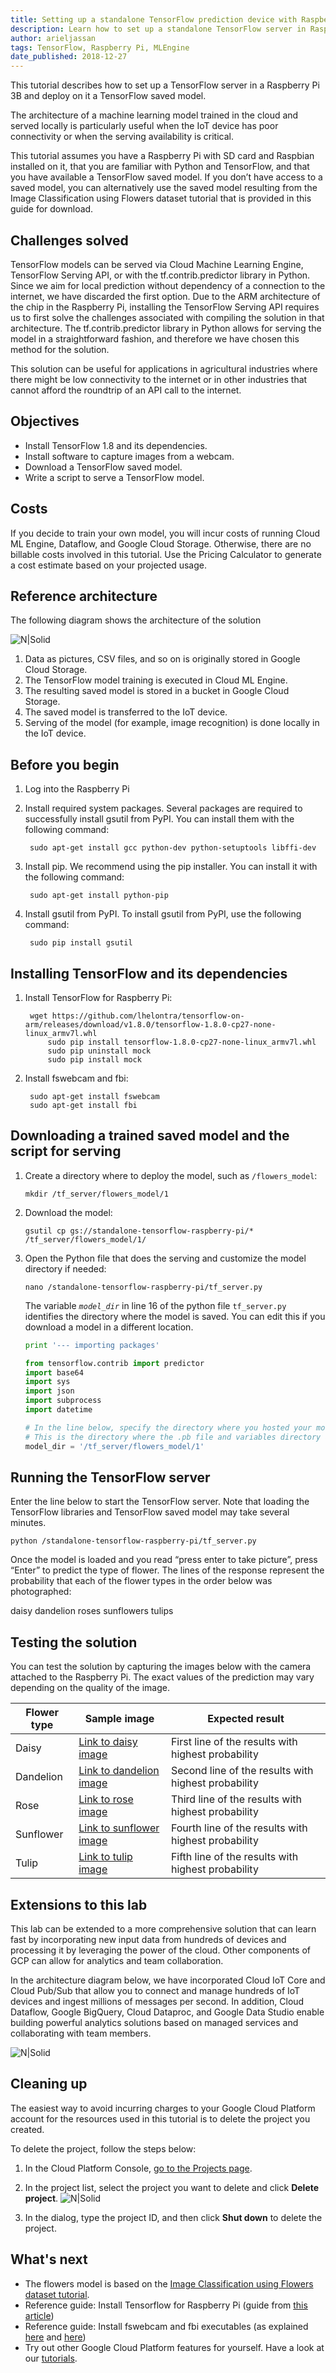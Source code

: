 ```yaml
---
title: Setting up a standalone TensorFlow prediction device with Raspberry Pi and Google Cloud Platform
description: Learn how to set up a standalone TensorFlow server in Raspberry Pi with a model trained in Cloud ML Engine.
author: arieljassan
tags: TensorFlow, Raspberry Pi, MLEngine
date_published: 2018-12-27
---
```



This tutorial describes how to set up a TensorFlow server in a Raspberry Pi 3B and deploy on it a TensorFlow saved model. 

The architecture of a machine learning model trained in the cloud and served locally is particularly useful when the IoT device has poor connectivity or when the serving availability is critical. 

This tutorial assumes you have a Raspberry Pi with SD card and Raspbian installed on it, that you are familiar with Python and TensorFlow, and that you have available a TensorFlow saved model. If you don’t have access to a saved model, you can alternatively use the saved model resulting from the Image Classification using Flowers dataset tutorial that is provided in this guide for download.

## Challenges solved

TensorFlow models can be served via Cloud Machine Learning Engine, TensorFlow Serving API, or with the tf.contrib.predictor library in Python. Since we aim for local prediction without dependency of a connection to the internet, we have discarded the first option. Due to the ARM architecture of the chip in the Raspberry Pi, installing the TensorFlow Serving API requires us to first solve the challenges associated with compiling the solution in that architecture.
The tf.contrib.predictor library in Python allows for serving the model in a straightforward fashion, and therefore we have chosen this method for the solution.

This solution can be useful for applications in agricultural industries where there might be low connectivity to the internet or in other industries that cannot afford the roundtrip of an API call to the internet. 

## Objectives

- Install TensorFlow 1.8 and its dependencies.
- Install software to capture images from a webcam.
- Download a TensorFlow saved model.
- Write a script to serve a TensorFlow model.

## Costs

If you decide to train your own model, you will incur costs of running Cloud ML Engine, Dataflow, and Google Cloud Storage. Otherwise, there are no billable costs involved in this tutorial.
Use the Pricing Calculator to generate a cost estimate based on your projected usage.

## Reference architecture

The following diagram shows the architecture of the solution

![N|Solid](https://storage.googleapis.com/gcp-community/tutorials/standalone-tensorflow-raspberry-pi/standalone_tensorflow_img1.png)

1. Data as pictures, CSV files, and so on is originally stored in Google Cloud Storage.
1. The TensorFlow model training is executed in Cloud ML Engine.
1. The resulting saved model is stored in a bucket in Google Cloud Storage.
1. The saved model is transferred to the IoT device.
1. Serving of the model (for example, image recognition) is done locally in the IoT device.

## Before you begin

1. Log into the Raspberry Pi

1. Install required system packages. Several packages are required to successfully install gsutil from PyPI. You can install them with the following command:
    
        sudo apt-get install gcc python-dev python-setuptools libffi-dev
    

1. Install pip. We recommend using the pip installer. You can install it with the following command:
    
        sudo apt-get install python-pip
	

1. Install gsutil from PyPI. To install gsutil from PyPI, use the following command:
	
        sudo pip install gsutil
    

## Installing TensorFlow and its dependencies

1. Install TensorFlow for Raspberry Pi:

        wget https://github.com/lhelontra/tensorflow-on-arm/releases/download/v1.8.0/tensorflow-1.8.0-cp27-none-linux_armv7l.whl
            sudo pip install tensorflow-1.8.0-cp27-none-linux_armv7l.whl
            sudo pip uninstall mock
            sudo pip install mock
	

1. Install fswebcam and fbi:
    
        sudo apt-get install fswebcam
        sudo apt-get install fbi
	

## Downloading a trained saved model and the script for serving

1.  Create a directory where to deploy the model, such as `/flowers_model`:
	
        mkdir /tf_server/flowers_model/1
    

1.  Download the model:

        gsutil cp gs://standalone-tensorflow-raspberry-pi/* /tf_server/flowers_model/1/


1.  Open the Python file that does the serving and customize the model directory if needed:

        nano /standalone-tensorflow-raspberry-pi/tf_server.py
	


    The variable *`model_dir`* in line 16 of the python file `tf_server.py` identifies the directory where the model is saved. You can edit this if you download a model in a different location.
    
    ```py
    print '--- importing packages'
    
    from tensorflow.contrib import predictor
    import base64
    import sys
    import json
    import subprocess
    import datetime
    
    # In the line below, specify the directory where you hosted your model.
    # This is the directory where the .pb file and variables directory are hosted.
    model_dir = '/tf_server/flowers_model/1'
    ```


## Running the TensorFlow server

Enter the line below to start the TensorFlow server. Note that loading the TensorFlow libraries and TensorFlow saved model may take several minutes.

    python /standalone-tensorflow-raspberry-pi/tf_server.py

Once the model is loaded and you read “press enter to take picture”, press “Enter” to predict the type of flower. The lines of the response represent the probability that each of the flower types in the order below was photographed:

daisy
dandelion
roses
sunflowers
tulips

## Testing the solution

You can test the solution by capturing the images below with the camera attached to the Raspberry Pi. The exact values of the prediction may vary depending on the quality of the image.

| Flower type | Sample image | Expected result |
| ----------- | ------------ | --------------- |
| Daisy | [Link to daisy image](https://www.publicdomainpictures.net/pictures/40000/velka/daisy-flowers-white.jpg) | First line of the results with highest probability |
| Dandelion | [Link to dandelion image](https://cdn.pixabay.com/photo/2013/07/25/16/21/dandelion-167112_960_720.jpg) | Second line of the results with highest probability |
| Rose | [Link to rose image](http://storage.googleapis.com/cloud-ml-data/img/flower_photos/roses/921984328_a60076f070_m.jpg) | Third line of the results with highest probability |
| Sunflower | [Link to sunflower image](https://cdn.pixabay.com/photo/2016/08/28/23/24/sunflower-1627193_960_720.jpg) | Fourth line of the results with highest probability |
| Tulip | [Link to tulip image](https://www.publicdomainpictures.net/pictures/20000/velka/single-tulip-29612970075253BV.jpg) | Fifth line of the results with highest probability |

## Extensions to this lab

This lab can be extended to a more comprehensive solution that can learn fast by incorporating new input data from hundreds of devices and processing it by leveraging the power of the cloud. Other components of GCP can allow for analytics and team collaboration.

In the architecture diagram below, we have incorporated Cloud IoT Core and Cloud Pub/Sub that allow you to connect and manage hundreds of IoT devices and ingest millions of messages per second. In addition, Cloud Dataflow, Google BigQuery, Cloud Dataproc, and Google Data Studio enable building powerful analytics solutions based on managed services and collaborating with team members. 

![N|Solid](https://storage.googleapis.com/gcp-community/tutorials/standalone-tensorflow-raspberry-pi/standalone_tensorflow_img2.png)

## Cleaning up

The easiest way to avoid incurring charges to your Google Cloud Platform account for the resources used in this tutorial is to delete the project you created.

To delete the project, follow the steps below:
1. In the Cloud Platform Console, [go to the Projects page](https://console.cloud.google.com/iam-admin/projects).

1. In the project list, select the project you want to delete and click **Delete project**.
![N|Solid](https://storage.googleapis.com/gcp-community/tutorials/standalone-tensorflow-raspberry-pi/img_delete_project.png) 
1. In the dialog, type the project ID, and then click **Shut down** to delete the project.
 
## What's next

- The flowers model is based on the [Image Classification using Flowers dataset tutorial](https://cloud.google.com/ml-engine/docs/tensorflow/flowers-tutorial).
- Reference guide: Install Tensorflow for Raspberry Pi (guide from [this article](http://www.instructables.com/id/Google-Tensorflow-on-Rapsberry-Pi/))
- Reference guide: Install fswebcam and fbi executables (as explained [here](https://www.raspberrypi.org/documentation/usage/webcams/) and [here](https://www.raspberrypi-spy.co.uk/2017/02/how-to-display-images-on-raspbian-command-line-with-fbi/))
- Try out other Google Cloud Platform features for yourself. Have a look at our [tutorials](https://cloud.google.com/docs/tutorials). 